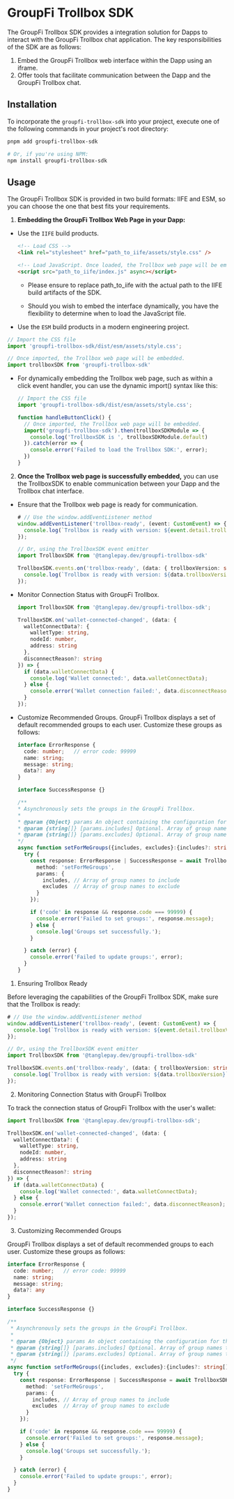 # GroupFi Trollbox SDK

The GroupFi Trollbox SDK provides a integration solution for Dapps to interact with the GroupFi Trollbox chat application. The key responsibilities of the SDK are as follows:

1. Embed the GroupFi Trollbox web interface within the Dapp using an iframe.
2. Offer tools that facilitate communication between the Dapp and the GroupFi Trollbox chat.

## Installation
To incorporate the `groupfi-trollbox-sdk` into your project, execute one of the following commands in your project's root directory:


```sh
pnpm add groupfi-trollbox-sdk

# Or, if you're using NPM:
npm install groupfi-trollbox-sdk
```

## Usage
The GroupFi Trollbox SDK is provided in two build formats: IIFE and ESM, so you can choose the one that best fits your requirements.

1. **Embedding the GroupFi Trollbox Web Page in your Dapp:**

  * Use the `IIFE` build products.

      ```html
      <!-- Load CSS -->
      <link rel="stylesheet" href="path_to_iife/assets/style.css" />

      <!-- Load JavaScript. Once loaded, the Trollbox web page will be embedded. -->
      <script src="path_to_iife/index.js" async></script>
      ```
    * Please ensure to replace path_to_iife with the actual path to the IIFE build artifacts of the SDK.

    * Should you wish to embed the interface dynamically, you have the flexibility to determine when to load the JavaScript file.

  * Use the `ESM` build products in a modern engineering project.

  ```typescript
  // Import the CSS file
  import 'groupfi-trollbox-sdk/dist/esm/assets/style.css';

  // Once imported, the Trollbox web page will be embedded.
  import trollboxSDK from 'groupfi-trollbox-sdk'
  ```

  * For dynamically embedding the Trollbox web page, such as within a click event handler, you can use the dynamic import() syntax like this:

    ```typescript
    // Import the CSS file
    import 'groupfi-trollbox-sdk/dist/esm/assets/style.css';

    function handleButtonClick() {
      // Once imported, the Trollbox web page will be embedded.
      import('groupfi-trollbox-sdk').then(trollboxSDKModule => {
        console.log('TrollboxSDK is ', trollboxSDKModule.default)
      }).catch(error => {
        console.error('Failed to load the Trollbox SDK:', error);
      })
    }

    ```

2. **Once the Trollbox web page is successfully embedded,** you can use the TrollboxSDK to enable communication between your Dapp and the Trollbox chat interface.
  * Ensure that the Trollbox web page is ready for communication.

    ```typescript
    # // Use the window.addEventListener method
    window.addEventListener('trollbox-ready', (event: CustomEvent) => {
      console.log(`Trollbox is ready with version: ${event.detail.trollboxVersion}`);
    });

    // Or, using the TrollboxSDK event emitter
    import TrollboxSDK from '@tanglepay.dev/groupfi-trollbox-sdk'

    TrollboxSDK.events.on('trollbox-ready', (data: { trollboxVersion: string }) => {
      console.log(`Trollbox is ready with version: ${data.trollboxVersion}`);
    });

    ```

  * Monitor Connection Status with GroupFi Trollbox.
    ```typescript
    import TrollboxSDK from '@tanglepay.dev/groupfi-trollbox-sdk';

    TrollboxSDK.on('wallet-connected-changed', (data: {
      walletConnectData?: {
        walletType: string,
        nodeId: number,
        address: string
      },
      disconnectReason?: string
    }) => {
      if (data.walletConnectData) {
        console.log('Wallet connected:', data.walletConnectData);
      } else {
        console.error('Wallet connection failed:', data.disconnectReason);
      }
    });

    ```

  * Customize Recommended Groups.
    GroupFi Trollbox displays a set of default recommended groups to each user. Customize these groups as follows:

    ```typescript
    interface ErrorResponse {
      code: number;   // error code: 99999
      name: string;
      message: string;
      data?: any
    }

    interface SuccessResponse {}

    /**
    * Asynchronously sets the groups in the GroupFi Trollbox.
    * 
    * @param {Object} params An object containing the configuration for the groups.
    * @param {string[]} [params.includes] Optional. Array of group names to include.
    * @param {string[]} [params.excludes] Optional. Array of group names to exclude.
    */
    async function setForMeGroups({includes, excludes}:{includes?: string[], excludes?: string[]}) {
      try {
        const response: ErrorResponse | SuccessResponse = await TrollboxSDK.request({
          method: 'setForMeGroups',
          params: {
            includes, // Array of group names to include
            excludes  // Array of group names to exclude
          }
        });

        if ('code' in response && response.code === 99999) {
          console.error('Failed to set groups:', response.message);
        } else {
          console.log('Groups set successfully.');
        }

      } catch (error) {
        console.error('Failed to update groups:', error);
      }
    }
    
    ```












1. Ensuring Trollbox Ready

Before leveraging the capabilities of the GroupFi Trollbox SDK, make sure that the Trollbox is ready:

```typescript
# // Use the window.addEventListener method
window.addEventListener('trollbox-ready', (event: CustomEvent) => {
  console.log(`Trollbox is ready with version: ${event.detail.trollboxVersion}`);
});

// Or, using the TrollboxSDK event emitter
import TrollboxSDK from '@tanglepay.dev/groupfi-trollbox-sdk'

TrollboxSDK.events.on('trollbox-ready', (data: { trollboxVersion: string }) => {
  console.log(`Trollbox is ready with version: ${data.trollboxVersion}`);
});
```

2. Monitoring Connection Status with GroupFi Trollbox

To track the connection status of GroupFi Trollbox with the user's wallet:

```typescript
import TrollboxSDK from '@tanglepay.dev/groupfi-trollbox-sdk';

TrollboxSDK.on('wallet-connected-changed', (data: {
  walletConnectData?: {
    walletType: string,
    nodeId: number,
    address: string
  },
  disconnectReason?: string
}) => {
  if (data.walletConnectData) {
    console.log('Wallet connected:', data.walletConnectData);
  } else {
    console.error('Wallet connection failed:', data.disconnectReason);
  }
});
```

3. Customizing Recommended Groups

GroupFi Trollbox displays a set of default recommended groups to each user. Customize these groups as follows:

```typescript
interface ErrorResponse {
  code: number;   // error code: 99999
  name: string;
  message: string;
  data?: any
}

interface SuccessResponse {}

/**
 * Asynchronously sets the groups in the GroupFi Trollbox.
 * 
 * @param {Object} params An object containing the configuration for the groups.
 * @param {string[]} [params.includes] Optional. Array of group names to include.
 * @param {string[]} [params.excludes] Optional. Array of group names to exclude.
 */
async function setForMeGroups({includes, excludes}:{includes?: string[], excludes?: string[]}) {
  try {
    const response: ErrorResponse | SuccessResponse = await TrollboxSDK.request({
      method: 'setForMeGroups',
      params: {
        includes, // Array of group names to include
        excludes  // Array of group names to exclude
      }
    });

    if ('code' in response && response.code === 99999) {
      console.error('Failed to set groups:', response.message);
    } else {
      console.log('Groups set successfully.');
    }

  } catch (error) {
    console.error('Failed to update groups:', error);
  }
}
```

